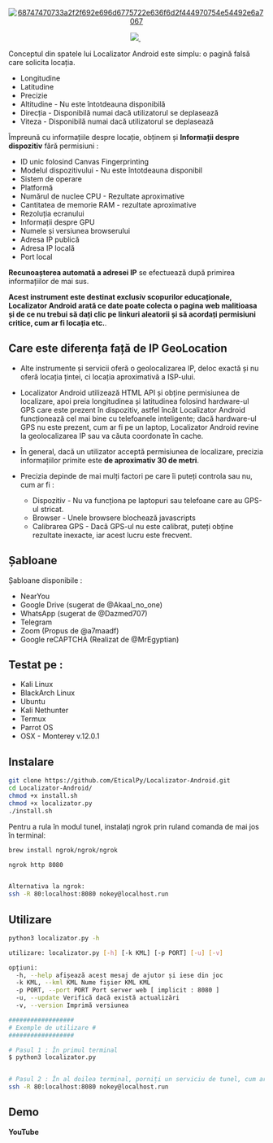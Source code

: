 <p align="center"><a href="https://ibb.co/W0GpSQm"><img src="https://i.ibb.co/NrtnwXc/68747470733a2f2f692e696d6775722e636f6d2f444970754e54492e6a7067.png" alt="68747470733a2f2f692e696d6775722e636f6d2f444970754e54492e6a7067" border="0"></a></p>

<p align="center">
    <a href="https://twitter.com/AmbronoBogdan">
      <img src="https://img.shields.io/badge/-TWITTER-black?logo=twitter&style=for-the-badge">
    </a>
    &nbsp;
</p>


Conceptul din spatele lui Localizator Android este simplu: o pagină falsă care solicita locația. 

* Longitudine
* Latitudine
* Precizie
* Altitudine - Nu este întotdeauna disponibilă
* Direcția - Disponibilă numai dacă utilizatorul se deplasează
* Viteza - Disponibilă numai dacă utilizatorul se deplasează

Împreună cu informațiile despre locație, obținem și **Informații despre dispozitiv** fără permisiuni :

* ID unic folosind Canvas Fingerprinting
* Modelul dispozitivului - Nu este întotdeauna disponibil
* Sistem de operare
* Platformă
* Numărul de nuclee CPU - Rezultate aproximative
* Cantitatea de memorie RAM - rezultate aproximative
* Rezoluția ecranului
* Informații despre GPU
* Numele și versiunea browserului
* Adresa IP publică
* Adresa IP locală
* Port local


**Recunoașterea automată a adresei IP** se efectuează după primirea informațiilor de mai sus.

**Acest instrument este destinat exclusiv scopurilor educaționale, Localizator Android arată ce date poate colecta o pagina web malitioasa și de ce nu trebui să dați clic pe linkuri aleatorii și să acordați permisiuni critice, cum ar fi locația etc.**.

## Care este diferența față de IP GeoLocation

* Alte instrumente și servicii oferă o geolocalizarea IP,  deloc exactă și nu oferă locația țintei, ci locația aproximativă a ISP-ului.

* Localizator Android utilizează HTML API și obține permisiunea de localizare, apoi preia longitudinea și latitudinea folosind hardware-ul GPS care este prezent în dispozitiv, astfel încât Localizator Android funcționează cel mai bine cu telefoanele inteligente; dacă hardware-ul GPS nu este prezent, cum ar fi pe un laptop, Localizator Android revine la geolocalizarea IP sau va căuta coordonate în cache.  

* În general, dacă un utilizator acceptă permisiunea de localizare, precizia informațiilor primite este **de aproximativ 30 de metri**.

* Precizia depinde de mai mulți factori pe care îi puteți controla sau nu, cum ar fi :
  * Dispozitiv - Nu va funcționa pe laptopuri sau telefoane care au GPS-ul stricat.
  * Browser - Unele browsere blochează javascripts
  * Calibrarea GPS - Dacă GPS-ul nu este calibrat, puteți obține rezultate inexacte, iar acest lucru este frecvent.


## Șabloane

Șabloane disponibile : 

* NearYou
* Google Drive (sugerat de @Akaal_no_one)
* WhatsApp (sugerat de @Dazmed707)
* Telegram
* Zoom (Propus de @a7maadf)
* Google reCAPTCHA (Realizat de @MrEgyptian)

## Testat pe :

* Kali Linux
* BlackArch Linux
* Ubuntu
* Kali Nethunter
* Termux
* Parrot OS
* OSX - Monterey v.12.0.1

## Instalare

```bash
git clone https://github.com/EticalPy/Localizator-Android.git
cd Localizator-Android/
chmod +x install.sh
chmod +x localizator.py
./install.sh
```


Pentru a rula în modul tunel, instalați ngrok prin ruland comanda de mai jos în terminal:
```bash
brew install ngrok/ngrok/ngrok

ngrok http 8080


Alternativa la ngrok:
ssh -R 80:localhost:8080 nokey@localhost.run
````

## Utilizare

```bash
python3 localizator.py -h

utilizare: localizator.py [-h] [-k KML] [-p PORT] [-u] [-v]

opțiuni:
  -h, --help afișează acest mesaj de ajutor și iese din joc
  -k KML, --kml KML Nume fișier KML KML
  -p PORT, --port PORT Port server web [ implicit : 8080 ]
  -u, --update Verifică dacă există actualizări
  -v, --version Imprimă versiunea

##################
# Exemple de utilizare #
##################

# Pasul 1 : În primul terminal
$ python3 localizator.py


# Pasul 2 : În al doilea terminal, porniți un serviciu de tunel, cum ar fi ngrok sau nokey
ssh -R 80:localhost:8080 nokey@localhost.run
```

## Demo

**YouTube**


